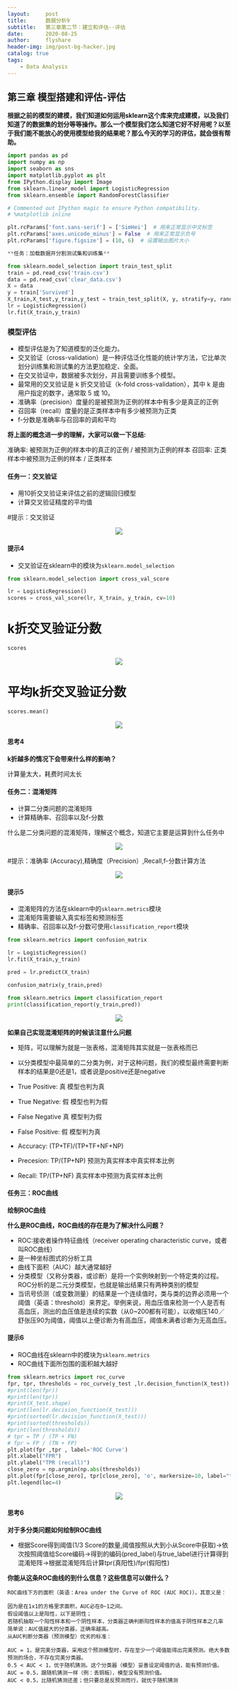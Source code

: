 ```yaml
---
layout:     post
title:      数据分析9
subtitle:   第三章第二节：建立和评估--评估
date:       2020-08-25
author:     flyshare
header-img: img/post-bg-hacker.jpg
catalog: true
tags:
    - Data Analysis
---
```





## 第三章 模型搭建和评估-评估

**根据之前的模型的建模，我们知道如何运用sklearn这个库来完成建模，以及我们知道了的数据集的划分等等操作。那么一个模型我们怎么知道它好不好用呢？以至于我们能不能放心的使用模型给我的结果呢？那么今天的学习的评估，就会很有帮助。**


```python
import pandas as pd
import numpy as np
import seaborn as sns
import matplotlib.pyplot as plt
from IPython.display import Image
from sklearn.linear_model import LogisticRegression
from sklearn.ensemble import RandomForestClassifier

# Commented out IPython magic to ensure Python compatibility.
# %matplotlib inline

plt.rcParams['font.sans-serif'] = ['SimHei']  # 用来正常显示中文标签
plt.rcParams['axes.unicode_minus'] = False  # 用来正常显示负号
plt.rcParams['figure.figsize'] = (10, 6)  # 设置输出图片大小

**任务：加载数据并分割测试集和训练集**

from sklearn.model_selection import train_test_split
train = pd.read_csv('train.csv')
data = pd.read_csv('clear_data.csv')
X = data
y = train['Survived']
X_train,X_test,y_train,y_test = train_test_split(X, y, stratify=y, random_state=0)
lr = LogisticRegression()
lr.fit(X_train,y_train)
```


### 模型评估

* 模型评估是为了知道模型的泛化能力。
* 交叉验证（cross-validation）是一种评估泛化性能的统计学方法，它比单次划分训练集和测试集的方法更加稳定、全面。
* 在交叉验证中，数据被多次划分，并且需要训练多个模型。
* 最常用的交叉验证是 k 折交叉验证（k-fold cross-validation），其中 k 是由用户指定的数字，通常取 5 或 10。
* 准确率（precision）度量的是被预测为正例的样本中有多少是真正的正例
* 召回率（recall）度量的是正类样本中有多少被预测为正类
* f-分数是准确率与召回率的调和平均

**将上面的概念进一步的理解，大家可以做一下总结:**


准确率: 被预测为正例的样本中的真正的正例 / 被预测为正例的样本
召回率: 正类样本中被预测为正例的样本 / 正类样本

#### 任务一：交叉验证

* 用10折交叉验证来评估之前的逻辑回归模型
* 计算交叉验证精度的平均值


#提示：交叉验证

<p align='center'>
      <img src="/img/Snipaste_2020-01-05_16-37-56.png">
</p>

#### 提示4

* 交叉验证在sklearn中的模块为`sklearn.model_selection`

```python
from sklearn.model_selection import cross_val_score

lr = LogisticRegression()
scores = cross_val_score(lr, X_train, y_train, cv=10)
```


# k折交叉验证分数

```python
scores
```
<p align='center'>
      <img src="/img/dataanalysis.png">
</p>

# 平均k折交叉验证分数

```python
scores.mean()
```

<p align='center'>
      <img src="/img/dataanalysis-2.png">
</p>



#### 思考4

**k折越多的情况下会带来什么样的影响？**


计算量太大，耗费时间太长


#### 任务二：混淆矩阵

* 计算二分类问题的混淆矩阵
* 计算精确率、召回率以及f-分数

什么是二分类问题的混淆矩阵，理解这个概念，知道它主要是运算到什么任务中



<p align='center'>
      <img src="/img/Snipaste_2020-01-05_16-38-26.png">
</p>



#提示：准确率 (Accuracy),精确度（Precision）,Recall,f-分数计算方法

<p align='center'>
      <img src="/img/Snipaste_2020-01-05_16-39-27.png">
</p>



#### 提示5

* 混淆矩阵的方法在sklearn中的`sklearn.metrics`模块
* 混淆矩阵需要输入真实标签和预测标签
* 精确率、召回率以及f-分数可使用`classification_report`模块

```python
from sklearn.metrics import confusion_matrix

lr = LogisticRegression()
lr.fit(X_train,y_train)

pred = lr.predict(X_train)

confusion_matrix(y_train,pred)

from sklearn.metrics import classification_report
print(classification_report(y_train,pred))
```

<p align='center'>
      <img src="/img/dataanalysis-3.png">
</p>



**如果自己实现混淆矩阵的时候该注意什么问题**


* 矩阵，可以理解为就是一张表格，混淆矩阵其实就是一张表格而已

* 以分类模型中最简单的二分类为例，对于这种问题，我们的模型最终需要判断样本的结果是0还是1，或者说是positive还是negative

* True Positive: 真 模型也判为真
* True Negative: 假 模型也判为假
* False Negative 真 模型判为假
* False Positive: 假 模型判为真 

* Accuracy: (TP+TF)/(TP+TF+NF+NP)
* Precesion: TP/(TP+NP) 预测为真实样本中真实样本比例
* Recall: TP/(TP+NF) 真实样本中预测为真实样本比例

#### 任务三：ROC曲线

**绘制ROC曲线**

**什么是ROC曲线，ROC曲线的存在是为了解决什么问题？**

* ROC:接收者操作特征曲线（receiver operating characteristic curve，或者叫ROC曲线）
* 是一种坐标图式的分析工具
* 曲线下面积（AUC）越大通常越好
* 分类模型（又称分类器，或诊断）是将一个实例映射到一个特定类的过程。ROC分析的是二元分类模型，也就是输出结果只有两种类别的模型
* 当讯号侦测（或变数测量）的结果是一个连续值时，类与类的边界必须用一个阈值（英语：threshold）来界定。举例来说，用血压值来检测一个人是否有高血压，测出的血压值是连续的实数（从0~200都有可能），以收缩压140／舒张压90为阈值，阈值以上便诊断为有高血压，阈值未满者诊断为无高血压。

#### 提示6
* ROC曲线在sklearn中的模块为`sklearn.metrics`
* ROC曲线下面所包围的面积越大越好

```python
from sklearn.metrics import roc_curve
fpr, tpr, thresholds = roc_curve(y_test ,lr.decision_function(X_test))  # 从score( lr.decision_function(X_test)) 中获取 1/3 的点作为阈值
#print(len(fpr))
#print(len(tpr))
#print(X_test.shape)
#print(len(lr.decision_function(X_test)))
#print(sorted(lr.decision_function(X_test)))
#print(sorted(thresholds))
#print(len(thresholds))
# tpr = TP / (TP + FN)
# fpr = FP / (TN + FP)
plt.plot(fpr ,tpr , label='ROC Curve')
plt.xlabel("FPR")
plt.ylabel("TPR (recall)")
close_zero = np.argmin(np.abs(thresholds))
plt.plot(fpr[close_zero], tpr[close_zero], 'o', markersize=10, label="threshold zero", fillstyle="none", c='k', mew=2)
plt.legend(loc=4)
```
<p align='center'>
      <img src="/img/dataanalysis-4.png">
</p>


#### 思考6
**对于多分类问题如何绘制ROC曲线**


* 根据Score得到阈值(1/3 Score的数量,阈值按照从大到小从Score中获取)->依次按照阈值给Score编码->得到的编码(pred_label)与true_label进行计算得到混淆矩阵->根据混淆矩阵后计算tpr(真阳性)/fpr(假阳性)

**你能从这条ROC曲线的到什么信息？这些信息可以做什么？**

```
ROC曲线下方的面积（英语：Area under the Curve of ROC (AUC ROC)），其意义是：

因为是在1x1的方格里求面积，AUC必在0~1之间。
假设阈值以上是阳性，以下是阴性；
若随机抽取一个阳性样本和一个阴性样本，分类器正确判断阳性样本的值高于阴性样本之几率 
简单说：AUC值越大的分类器，正确率越高。
从AUC判断分类器（预测模型）优劣的标准：

AUC = 1，是完美分类器，采用这个预测模型时，存在至少一个阈值能得出完美预测。绝大多数预测的场合，不存在完美分类器。
0.5 < AUC < 1，优于随机猜测。这个分类器（模型）妥善设定阈值的话，能有预测价值。
AUC = 0.5，跟随机猜测一样（例：丢铜板），模型没有预测价值。
AUC < 0.5，比随机猜测还差；但只要总是反预测而行，就优于随机猜测
```